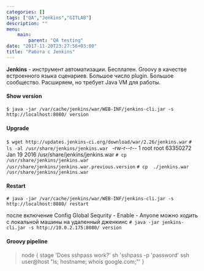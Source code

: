 ```yaml
---
categories: []
tags: ["QA","Jenkins","GITLAB"]
description: ""
menu: 
    main:
        parent: "QA testing"
date: "2017-11-20T23:27:56+03:00"
title: "Работа с Jenkins"
---
```


**Jenkins** - инструмент автоматизации. Бесплатен. 
Groovy  в качестве встроенного языка сценариев.
Большое число plugin. Большое сообщество.
Расширяем, но требует Java VM для работы.
<!--more-->

#### Show version
```$ java -jar /var/cache/jenkins/war/WEB-INF/jenkins-cli.jar -s http://localhost:8080/ version```


#### Upgrade
> 
```$ wget http://updates.jenkins-ci.org/download/war/2.26/jenkins.war```
```# ls -al /usr/share/jenkins/jenkins.war ```
-rw-r--r-- 1 root root 63350272 Jan 19  2016 /usr/share/jenkins/jenkins.war
```# cp  /usr/share/jenkins/jenkins.war /usr/share/jenkins/jenkins.war.previous.version```
```# cp  ./jenkins.war /usr/share/jenkins/jenkins.war```


#### Restart
```# java -jar /var/cache/jenkins/war/WEB-INF/jenkins-cli.jar -s http://localhost:8080/ restart```

после включение Config Global Sequrity - Enable - Anyone 
можно ходить с локальной машины на удаленный дженкинс
```# java -jar jenkins-cli.jar -s http://10.0.2.175:8080/ version ```


#### Groovy pipeline
> node {
    stage 'Does sshpass work?'
    sh 'sshpass -p \'password\' ssh user@host "ls; hostname; whois google.com;"'
}
